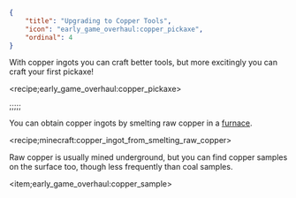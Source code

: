 ```json
{
	"title": "Upgrading to Copper Tools",
	"icon": "early_game_overhaul:copper_pickaxe",
	"ordinal": 4
}
```

With copper ingots you can craft better tools, but more excitingly you can craft your first pickaxe!

<recipe;early_game_overhaul:copper_pickaxe>

;;;;;

You can obtain copper ingots by smelting raw copper in a [furnace](^early_game_overhaul:furnace).

<recipe;minecraft:copper_ingot_from_smelting_raw_copper>

Raw copper is usually mined underground, but you can find copper samples on the surface too, though less frequently than coal samples.

<item;early_game_overhaul:copper_sample>